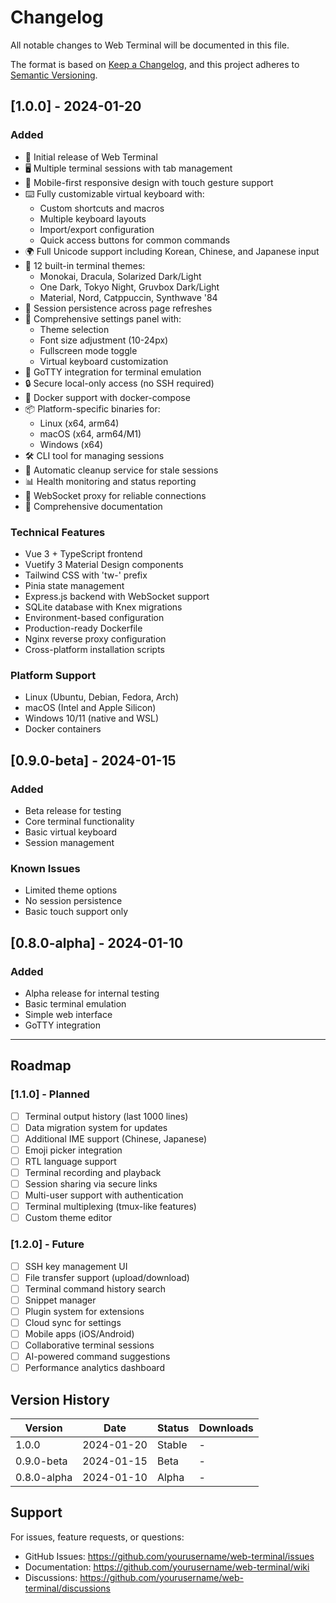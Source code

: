 # Changelog

All notable changes to Web Terminal will be documented in this file.

The format is based on [Keep a Changelog](https://keepachangelog.com/en/1.0.0/),
and this project adheres to [Semantic Versioning](https://semver.org/spec/v2.0.0.html).

## [1.0.0] - 2024-01-20

### Added
- 🎉 Initial release of Web Terminal
- 🖥️ Multiple terminal sessions with tab management
- 📱 Mobile-first responsive design with touch gesture support
- ⌨️ Fully customizable virtual keyboard with:
  - Custom shortcuts and macros
  - Multiple keyboard layouts
  - Import/export configuration
  - Quick access buttons for common commands
- 🌍 Full Unicode support including Korean, Chinese, and Japanese input
- 🎨 12 built-in terminal themes:
  - Monokai, Dracula, Solarized Dark/Light
  - One Dark, Tokyo Night, Gruvbox Dark/Light
  - Material, Nord, Catppuccin, Synthwave '84
- 💾 Session persistence across page refreshes
- 🔧 Comprehensive settings panel with:
  - Theme selection
  - Font size adjustment (10-24px)
  - Fullscreen mode toggle
  - Virtual keyboard customization
- 🚀 GoTTY integration for terminal emulation
- 🔒 Secure local-only access (no SSH required)
- 🐳 Docker support with docker-compose
- 📦 Platform-specific binaries for:
  - Linux (x64, arm64)
  - macOS (x64, arm64/M1)
  - Windows (x64)
- 🛠️ CLI tool for managing sessions
- 🧹 Automatic cleanup service for stale sessions
- 📊 Health monitoring and status reporting
- 🔄 WebSocket proxy for reliable connections
- 📝 Comprehensive documentation

### Technical Features
- Vue 3 + TypeScript frontend
- Vuetify 3 Material Design components
- Tailwind CSS with 'tw-' prefix
- Pinia state management
- Express.js backend with WebSocket support
- SQLite database with Knex migrations
- Environment-based configuration
- Production-ready Dockerfile
- Nginx reverse proxy configuration
- Cross-platform installation scripts

### Platform Support
- Linux (Ubuntu, Debian, Fedora, Arch)
- macOS (Intel and Apple Silicon)
- Windows 10/11 (native and WSL)
- Docker containers

## [0.9.0-beta] - 2024-01-15

### Added
- Beta release for testing
- Core terminal functionality
- Basic virtual keyboard
- Session management

### Known Issues
- Limited theme options
- No session persistence
- Basic touch support only

## [0.8.0-alpha] - 2024-01-10

### Added
- Alpha release for internal testing
- Basic terminal emulation
- Simple web interface
- GoTTY integration

---

## Roadmap

### [1.1.0] - Planned
- [ ] Terminal output history (last 1000 lines)
- [ ] Data migration system for updates
- [ ] Additional IME support (Chinese, Japanese)
- [ ] Emoji picker integration
- [ ] RTL language support
- [ ] Terminal recording and playback
- [ ] Session sharing via secure links
- [ ] Multi-user support with authentication
- [ ] Terminal multiplexing (tmux-like features)
- [ ] Custom theme editor

### [1.2.0] - Future
- [ ] SSH key management UI
- [ ] File transfer support (upload/download)
- [ ] Terminal command history search
- [ ] Snippet manager
- [ ] Plugin system for extensions
- [ ] Cloud sync for settings
- [ ] Mobile apps (iOS/Android)
- [ ] Collaborative terminal sessions
- [ ] AI-powered command suggestions
- [ ] Performance analytics dashboard

## Version History

| Version | Date | Status | Downloads |
|---------|------|--------|-----------|
| 1.0.0 | 2024-01-20 | Stable | - |
| 0.9.0-beta | 2024-01-15 | Beta | - |
| 0.8.0-alpha | 2024-01-10 | Alpha | - |

## Support

For issues, feature requests, or questions:
- GitHub Issues: https://github.com/yourusername/web-terminal/issues
- Documentation: https://github.com/yourusername/web-terminal/wiki
- Discussions: https://github.com/yourusername/web-terminal/discussions